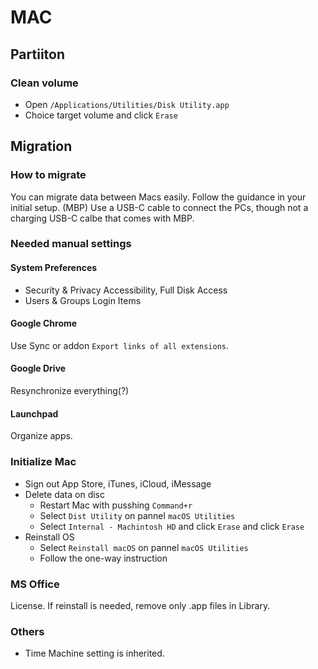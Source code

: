 # MAC

## Partiiton
### Clean volume
- Open `/Applications/Utilities/Disk Utility.app`
- Choice target volume and click `Erase`

## Migration
### How to migrate
You can migrate data between Macs easily. Follow the guidance in your initial setup. (MBP) Use a USB-C cable to connect the PCs, though not a charging USB-C calbe that comes with MBP.

### Needed manual settings
#### System Preferences
- Security & Privacy
Accessibility, Full Disk Access
- Users & Groups
Login Items

#### Google Chrome
Use Sync or addon `Export links of all extensions`.

#### Google Drive
Resynchronize everything(?)

#### Launchpad
Organize apps.

### Initialize Mac
- Sign out App Store, iTunes, iCloud, iMessage
- Delete data on disc
  - Restart Mac with pusshing `Command+r`
  - Select `Dist Utility` on pannel `macOS Utilities`
  - Select `Internal - Machintosh HD` and click `Erase` and click `Erase`
- Reinstall OS
  - Select `Reinstall macOS` on pannel `macOS Utilities`
  - Follow the one-way instruction

### MS Office
License. If reinstall is needed, remove only .app files in Library.

### Others
- Time Machine setting is inherited.
